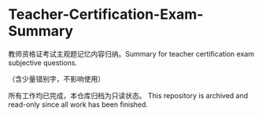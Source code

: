 # Teacher-Certification-Exam-Summary
教师资格证考试主观题记忆内容归纳。Summary for teacher certification exam subjective questions.

（含少量错别字，不影响使用）

所有工作均已完成，本仓库归档为只读状态。 This repository is archived and read-only since all work has been finished.